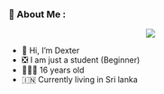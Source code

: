 ### :unicorn: About Me :

<p align="center">
  <img src="https://telegra.ph/file/120d278888ea8e8e15b22.jpg" />
</p>

- 👋 Hi, I’m Dexter 
- ❎ I am just a student (Beginner)
- 👨🏻‍🦱 16 years old
- 🇮🇳 Currently living in Sri lanka